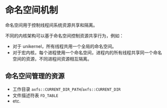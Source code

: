# 命名空间机制

命名空间用于控制线程间系统资源共享和隔离。

不同的内核架构可以基于命名空间控制资源共享行为，例如：

- 对于 unikernel，所有线程共用一个全局的命名空间。
- 对于宏内核，每个进程使用一个命名空间，进程内的所有线程共享同一个命名空间的资源，不同进程间资源相互隔离。

## 命名空间管理的资源

- 工作目录 `axfs::CURRENT_DIR_PATH`/`axfs::CURRENT_DIR`
- 文件描述符表 `FD_TABLE`
- etc.

